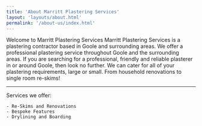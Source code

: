 ```yaml
---
title: 'About Marritt Plastering Services'
layout: 'layouts/about.html'
permalink: '/about-us/index.html'
---
```


Welcome to Marritt Plastering Services
Marritt Plastering Services is a plastering contractor based in Goole and surrounding areas.
We offer a professional plastering service throughout Goole and the surrounding areas. If you are searching for a professional, friendly and reliable plasterer in or around Goole, then look no further.
We can cater for all of your plastering requirements, large or small. From household renovations to single room re-skims!  
***
Services we offer:

    - Re-Skims and Renovations
    - Bespoke Features
    - Drylining and Boarding